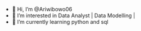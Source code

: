 - 👋 Hi, I’m @Ariwibowo06
- 👀 I’m interested in Data Analyst | Data Modelling |
- 🌱 I’m currently learning python and sql

<!---
Ariwibowo06/Ariwibowo06 is a ✨ special ✨ repository because its `README.md` (this file) appears on your GitHub profile.
You can click the Preview link to take a look at your changes.
--->
